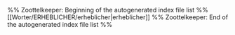 %% Zoottelkeeper: Beginning of the autogenerated index file list  %%
 [[Worter/ERHEBLICHER/erheblicher|erheblicher]]
%% Zoottelkeeper: End of the autogenerated index file list  %%
